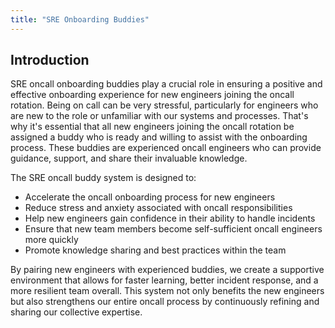 ```yaml
---
title: "SRE Onboarding Buddies"
---
```


## Introduction

SRE oncall onboarding buddies play a crucial role in ensuring a positive and effective onboarding experience for new engineers joining the oncall rotation. Being on call can be very stressful, particularly for engineers who are new to the role or unfamiliar with our systems and processes. 
That's why it's essential that all new engineers joining the oncall rotation be assigned a buddy who is ready and willing to assist with the onboarding process. These buddies are experienced oncall engineers who can provide guidance, support, and share their invaluable knowledge.

The SRE oncall buddy system is designed to:

- Accelerate the oncall onboarding process for new engineers
- Reduce stress and anxiety associated with oncall responsibilities
- Help new engineers gain confidence in their ability to handle incidents
- Ensure that new team members become self-sufficient oncall engineers more quickly
- Promote knowledge sharing and best practices within the team

By pairing new engineers with experienced buddies, we create a supportive environment that allows for faster learning, better incident response, and a more resilient team overall. This system not only benefits the new engineers but also strengthens our entire oncall process by continuously refining and sharing our collective expertise.

